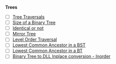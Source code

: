 **Trees**
- [ ] [Tree Traversals](https://youtu.be/UqrqzRPJElk)
- [ ] [Size of a Binary Tree](https://youtu.be/T8KyS9JZpCU)
- [ ] [Identical or not](https://youtu.be/oxgOo4vT4CI)
- [ ] [Mirror Tree](https://youtu.be/bW4EdiMm05M)
- [ ] [Level Order Traversal](https://youtu.be/c5IwTf1h3Nc)
- [ ] [Lowest Common Ancestor in a BST](https://youtu.be/fd_wVjtItIY)
- [ ] [Lowest Common Ancestor in a BT](https://youtu.be/b0eZmFKHI1s)
- [ ] [Binary Tree to DLL Inplace conversion - Inorder](https://youtu.be/jE1LFxa-Uaw)